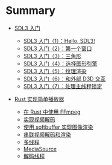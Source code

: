 # Summary

- [SDL3 入门](./sdl3/00_intro.md)
    - [SDL3 入门（1）：Hello, SDL3!](./sdl3/01_hello_sdl3.md)
    - [SDL3 入门（2）：第一个窗口](./sdl3/02_hello_window.md)
    - [SDL3 入门（3）：三角形](./sdl3/03_hello_triangle.md)
    - [SDL3 入门（4）：选择图形引擎](./sdl3/04_rendering_driver.md)
    - [SDL3 入门（5）：纹理渲染](./sdl3/05_texture.md)
    - [SDL3 入门（6）：和外部 D3D 交互](./sdl3/06_interop_with_d3d.md)
    - [SDL3 入门（7）：处理主线程锁定](./sdl3/07_main_thread_blocking.md)

- [Rust 实现简单播放器](./01_simple_video_play/00_intro.md)
    - [在 Rust 中使用 FFmpeg](./01_simple_video_play/01_use_ffmpeg_in_rust.md)
    - [实现视频解码]()
    - [使用 softbuffer 实现图像渲染]()
    - [串联视频解码和渲染]()
    - [多线程]()
    - [MediaSource]()
    - [解码线程]()
